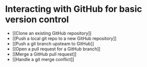 # Interacting with GitHub for basic version control

- [[Clone an existing GitHub repository]]
- [[Push a local git repo to a new GitHub repository]]
- [[Push a git branch upsteam to GitHub]]
- [[Open a pull request for a GitHub branch]]
- [[Merge a GitHub pull request]]
- [[Handle a git merge conflict]]